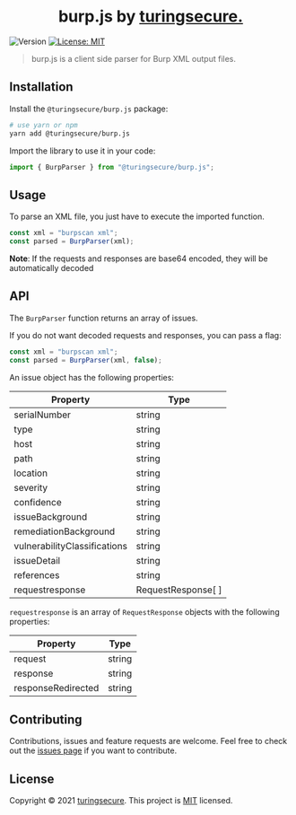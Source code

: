 <h1 align="center">burp.js by <a href="https://turingsecure.com" target="_blank">turingsecure.</a></h1>
<p>
  <img alt="Version" src="https://img.shields.io/badge/version-0.1.0-blue.svg?cacheSeconds=2592000" />
  <a href="#" target="_blank">
    <img alt="License: MIT" src="https://img.shields.io/badge/License-MIT-yellow.svg" />
  </a>
</p>

> burp.js is a client side parser for Burp XML output files.

## Installation

Install the `@turingsecure/burp.js` package:

```sh
# use yarn or npm
yarn add @turingsecure/burp.js
```

Import the library to use it in your code:

```js
import { BurpParser } from "@turingsecure/burp.js";
```

## Usage

To parse an XML file, you just have to execute the imported function.

```js
const xml = "burpscan xml";
const parsed = BurpParser(xml);
```

**Note**: If the requests and responses are base64 encoded, they will be automatically decoded

## API

The `BurpParser` function returns an array of issues.

If you do not want decoded requests and responses, you can pass a flag:

```js
const xml = "burpscan xml";
const parsed = BurpParser(xml, false);
```

An issue object has the following properties:

| Property                     | Type               |
| ---------------------------- | ------------------ |
| serialNumber                 | string             |
| type                         | string             |
| host                         | string             |
| path                         | string             |
| location                     | string             |
| severity                     | string             |
| confidence                   | string             |
| issueBackground              | string             |
| remediationBackground        | string             |
| vulnerabilityClassifications | string             |
| issueDetail                  | string             |
| references                   | string             |
| requestresponse              | RequestResponse[ ] |

`requestresponse` is an array of `RequestResponse` objects with the following properties:

| Property           | Type   |
| ------------------ | ------ |
| request            | string |
| response           | string |
| responseRedirected | string |

## Contributing

Contributions, issues and feature requests are welcome.
Feel free to check out the [issues page](https://github.com/turingsecure/burp.js/issues) if you want to contribute.

## License

Copyright © 2021 [turingsecure](https://turingsecure.com).
This project is [MIT](LICENSE) licensed.
